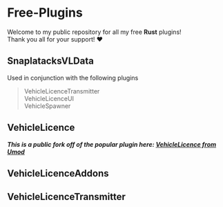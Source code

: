 # Free-Plugins
Welcome to my public repository for all my free **Rust** plugins!\
Thank you all for your support! ❤️
## SnaplatacksVLData
Used in conjunction with the following plugins
> VehicleLicenceTransmitter\
> VehicleLicenceUI\
> VehicleSpawner
## VehicleLicence
***This is a public fork off of the popular plugin here: [VehicleLicence from Umod](https://umod.org/plugins/vehicle-license)***
## VehicleLicenceAddons
## VehicleLicenceTransmitter
